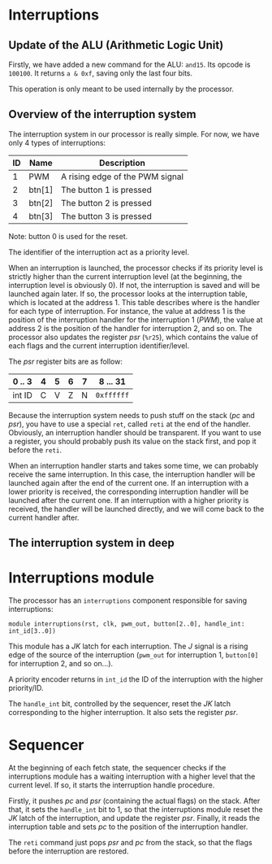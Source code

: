 Interruptions
=============

Update of the ALU (Arithmetic Logic Unit)
-----------------------------------------

Firstly, we have added a new command for the ALU: `and15`. Its opcode is
`100100`.
It returns `a & 0xf`, saving only the last four bits.

This operation is only meant to be used internally by the processor.

Overview of the interruption system
-----------------------------------

The interruption system in our processor is really simple.
For now, we have only 4 types of interruptions:

 ID |  Name  |           Description
----|--------|----------------------------------
  1 |    PWM | A rising edge of the PWM signal
  2 | btn[1] | The button 1 is pressed
  3 | btn[2] | The button 2 is pressed
  4 | btn[3] | The button 3 is pressed

Note: button 0 is used for the reset.

The identifier of the interruption act as a priority level.

When an interruption is launched, the processor checks if its priority level is
strictly higher than the current interruption level (at the beginning, the
interruption level is obviously 0). If not, the interruption is saved and will
be launched again later. If so, the processor looks at the interruption table,
which is located at the address 1. This table describes where is the handler
for each type of interruption. For instance, the value at address 1 is the
position of the interruption handler for the interruption 1 (*PWM*), the value
at address 2 is the position of the handler for interruption 2, and so on. The
processor also updates the register *psr* (`%r25`), which contains the value of
each flags and the current interruption identifier/level.

The *psr* register bits are as follow:

| 0 .. 3 | 4 | 5 | 6 | 7 | 8  ...  31 |
|--------|---|---|---|---|------------|
| int ID | C | V | Z | N | `0xffffff` |

Because the interruption system needs to push stuff on the stack (*pc* and
*psr*), you have to use a special `ret`, called `reti` at the end of the
handler.
Obviously, an interruption handler should be transparent. If you want to use a
register, you should probably push its value on the stack first, and pop it
before the `reti`.

When an interruption handler starts and takes some time, we can probably
receive the same interruption. In this case, the interruption handler will be
launched again after the end of the current one. If an interruption with a
lower priority is received, the corresponding interruption handler will be
launched after the current one.
If an interruption with a higher priority is received, the handler will be
launched directly, and we will come back to the current handler after.

The interruption system in deep
-------------------------------
# Interruptions module #

The processor has an `interruptions` component responsible for saving
interruptions:

```
module interruptions(rst, clk, pwm_out, button[2..0], handle_int: int_id[3..0])
```

This module has a *JK* latch for each interruption. The *J* signal is a rising
edge of the source of the interruption (`pwm_out` for interruption 1,
`button[0]` for interruption 2, and so on…).

A priority encoder returns in `int_id` the ID of the interruption with the
higher priority/ID.

The `handle_int` bit, controlled by the sequencer, reset the *JK* latch
corresponding to the higher interruption. It also sets the register *psr*.

# Sequencer #

At the beginning of each fetch state, the sequencer checks if the interruptions
module has a waiting interruption with a higher level that the current level.
If so, it starts the interruption handle procedure.

Firstly, it pushes *pc* and *psr* (containing the actual flags) on the stack.
After that, it sets the `handle_int` bit to 1, so that the interruptions module
reset the *JK* latch of the interruption, and update the register *psr*.
Finally, it reads the interruption table and sets *pc* to the position of the
interruption handler.

The `reti` command just pops *psr* and *pc* from the stack, so that the flags
before the interruption are restored.
